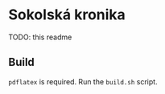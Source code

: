 # Sokolská kronika

TODO: this readme

## Build

`pdflatex` is required. Run the `build.sh` script.

